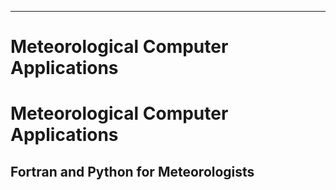 
---

# Meteorological Computer Applications

# Meteorological Computer Applications

## Fortran and Python for Meteorologists





